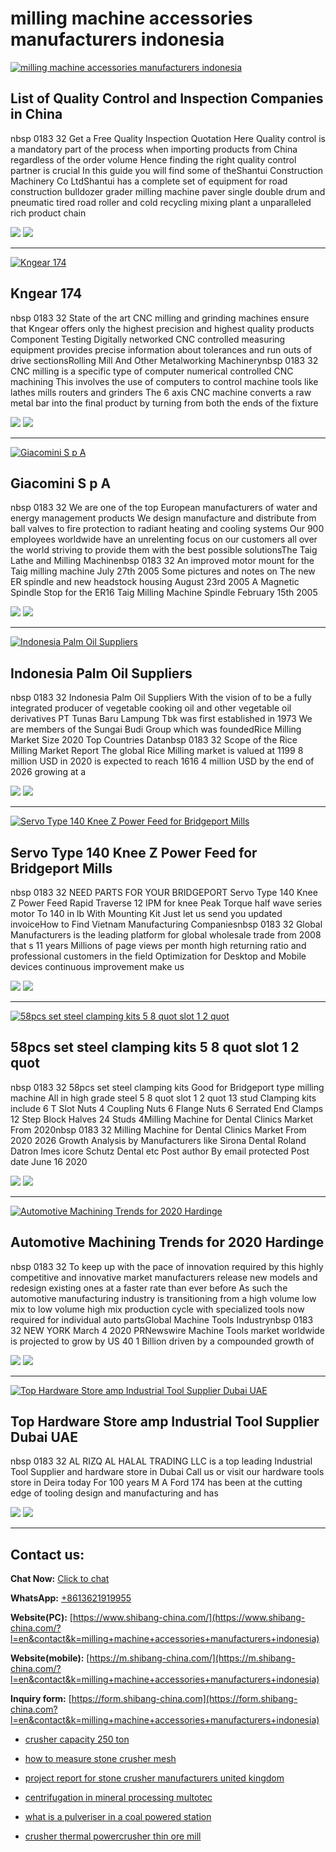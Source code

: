 # milling machine accessories manufacturers indonesia

<a href="https://swt.shibang-china.com/?l=en&img&k=milling+machine+accessories+manufacturers+indonesia" target="_blank">![milling machine accessories manufacturers indonesia](http://static.shibang-china.com/all-800x300/417.jpg)</a>

## List of Quality Control and Inspection Companies in China
nbsp 0183 32 Get a Free Quality Inspection Quotation Here Quality control is a mandatory part of the process when importing products from China regardless of the order volume Hence finding the right quality control partner is crucial In this guide you will find some of theShantui Construction Machinery Co LtdShantui has a complete set of equipment for road construction bulldozer grader milling machine paver single double drum and pneumatic tired road roller and cold recycling mixing plant a unparalleled rich product chain


<a href="https://whatsapp.shibangsoft.com/WhatsApp.php" target="_blank" title="WhatsApp">![](http://static.shibang-china.com/icon/whatsapp.png)</a> <a href="https://swt.shibang-china.com/?l=en&icon&k=milling+machine+accessories+manufacturers+indonesia" target="_blank">![](http://static.shibang-china.com/icon/chat-en.png)</a>

---

<a href="https://swt.shibang-china.com/?l=en&img&k=milling+machine+accessories+manufacturers+indonesia" target="_blank">![Kngear 174](http://static.shibang-china.com/all-800x300/183.jpg)</a>

## Kngear 174
nbsp 0183 32 State of the art CNC milling and grinding machines ensure that Kngear offers only the highest precision and highest quality products Component Testing Digitally networked CNC controlled measuring equipment provides precise information about tolerances and run outs of drive sectionsRolling Mill And Other Metalworking Machinerynbsp 0183 32 CNC milling is a specific type of computer numerical controlled CNC machining This involves the use of computers to control machine tools like lathes mills routers and grinders The 6 axis CNC machine converts a raw metal bar into the final product by turning from both the ends of the fixture


<a href="https://whatsapp.shibangsoft.com/WhatsApp.php" target="_blank" title="WhatsApp">![](http://static.shibang-china.com/icon/whatsapp.png)</a> <a href="https://swt.shibang-china.com/?l=en&icon&k=milling+machine+accessories+manufacturers+indonesia" target="_blank">![](http://static.shibang-china.com/icon/chat-en.png)</a>

---

<a href="https://swt.shibang-china.com/?l=en&img&k=milling+machine+accessories+manufacturers+indonesia" target="_blank">![Giacomini S p A](http://static.shibang-china.com/all-800x300/703.jpg)</a>

## Giacomini S p A
nbsp 0183 32 We are one of the top European manufacturers of water and energy management products We design manufacture and distribute from ball valves to fire protection to radiant heating and cooling systems Our 900 employees worldwide have an unrelenting focus on our customers all over the world striving to provide them with the best possible solutionsThe Taig Lathe and Milling Machinenbsp 0183 32 An improved motor mount for the Taig milling machine July 27th 2005 Some pictures and notes on The new ER spindle and new headstock housing August 23rd 2005 A Magnetic Spindle Stop for the ER16 Taig Milling Machine Spindle February 15th 2005


<a href="https://whatsapp.shibangsoft.com/WhatsApp.php" target="_blank" title="WhatsApp">![](http://static.shibang-china.com/icon/whatsapp.png)</a> <a href="https://swt.shibang-china.com/?l=en&icon&k=milling+machine+accessories+manufacturers+indonesia" target="_blank">![](http://static.shibang-china.com/icon/chat-en.png)</a>

---

<a href="https://swt.shibang-china.com/?l=en&img&k=milling+machine+accessories+manufacturers+indonesia" target="_blank">![Indonesia Palm Oil Suppliers](http://static.shibang-china.com/all-800x300/1523.jpg)</a>

## Indonesia Palm Oil Suppliers
nbsp 0183 32 Indonesia Palm Oil Suppliers With the vision of to be a fully integrated producer of vegetable cooking oil and other vegetable oil derivatives PT Tunas Baru Lampung Tbk was first established in 1973 We are members of the Sungai Budi Group which was foundedRice Milling Market Size 2020 Top Countries Datanbsp 0183 32 Scope of the Rice Milling Market Report The global Rice Milling market is valued at 1199 8 million USD in 2020 is expected to reach 1616 4 million USD by the end of 2026 growing at a


<a href="https://whatsapp.shibangsoft.com/WhatsApp.php" target="_blank" title="WhatsApp">![](http://static.shibang-china.com/icon/whatsapp.png)</a> <a href="https://swt.shibang-china.com/?l=en&icon&k=milling+machine+accessories+manufacturers+indonesia" target="_blank">![](http://static.shibang-china.com/icon/chat-en.png)</a>

---

<a href="https://swt.shibang-china.com/?l=en&img&k=milling+machine+accessories+manufacturers+indonesia" target="_blank">![Servo Type 140 Knee Z Power Feed for Bridgeport Mills](http://static.shibang-china.com/all-800x300/1029.jpg)</a>

## Servo Type 140 Knee Z Power Feed for Bridgeport Mills
nbsp 0183 32 NEED PARTS FOR YOUR BRIDGEPORT Servo Type 140 Knee Z Power Feed Rapid Traverse 12 IPM for knee Peak Torque half wave series motor To 140 in lb With Mounting Kit Just let us send you updated invoiceHow to Find Vietnam Manufacturing Companiesnbsp 0183 32 Global Manufacturers is the leading platform for global wholesale trade from 2008 that s 11 years Millions of page views per month high returning ratio and professional customers in the field Optimization for Desktop and Mobile devices continuous improvement make us


<a href="https://whatsapp.shibangsoft.com/WhatsApp.php" target="_blank" title="WhatsApp">![](http://static.shibang-china.com/icon/whatsapp.png)</a> <a href="https://swt.shibang-china.com/?l=en&icon&k=milling+machine+accessories+manufacturers+indonesia" target="_blank">![](http://static.shibang-china.com/icon/chat-en.png)</a>

---

<a href="https://swt.shibang-china.com/?l=en&img&k=milling+machine+accessories+manufacturers+indonesia" target="_blank">![58pcs set steel clamping kits 5 8 quot slot 1 2 quot](http://static.shibang-china.com/all-800x300/1291.jpg)</a>

## 58pcs set steel clamping kits 5 8 quot slot 1 2 quot
nbsp 0183 32 58pcs set steel clamping kits Good for Bridgeport type milling machine All in high grade steel 5 8 quot slot 1 2 quot 13 stud Clamping kits include 6 T Slot Nuts 4 Coupling Nuts 6 Flange Nuts 6 Serrated End Clamps 12 Step Block Halves 24 Studs 4Milling Machine for Dental Clinics Market From 2020nbsp 0183 32 Milling Machine for Dental Clinics Market From 2020 2026 Growth Analysis by Manufacturers like Sirona Dental Roland Datron Imes icore Schutz Dental etc Post author By email protected Post date June 16 2020


<a href="https://whatsapp.shibangsoft.com/WhatsApp.php" target="_blank" title="WhatsApp">![](http://static.shibang-china.com/icon/whatsapp.png)</a> <a href="https://swt.shibang-china.com/?l=en&icon&k=milling+machine+accessories+manufacturers+indonesia" target="_blank">![](http://static.shibang-china.com/icon/chat-en.png)</a>

---

<a href="https://swt.shibang-china.com/?l=en&img&k=milling+machine+accessories+manufacturers+indonesia" target="_blank">![Automotive Machining Trends for 2020 Hardinge](http://static.shibang-china.com/all-800x300/1360.jpg)</a>

## Automotive Machining Trends for 2020 Hardinge
nbsp 0183 32 To keep up with the pace of innovation required by this highly competitive and innovative market manufacturers release new models and redesign existing ones at a faster rate than ever before As such the automotive manufacturing industry is transitioning from a high volume low mix to low volume high mix production cycle with specialized tools now required for individual auto partsGlobal Machine Tools Industrynbsp 0183 32 NEW YORK March 4 2020 PRNewswire  Machine Tools market worldwide is projected to grow by US 40 1 Billion driven by a compounded growth of


<a href="https://whatsapp.shibangsoft.com/WhatsApp.php" target="_blank" title="WhatsApp">![](http://static.shibang-china.com/icon/whatsapp.png)</a> <a href="https://swt.shibang-china.com/?l=en&icon&k=milling+machine+accessories+manufacturers+indonesia" target="_blank">![](http://static.shibang-china.com/icon/chat-en.png)</a>

---

<a href="https://swt.shibang-china.com/?l=en&img&k=milling+machine+accessories+manufacturers+indonesia" target="_blank">![Top Hardware Store amp Industrial Tool Supplier Dubai UAE](http://static.shibang-china.com/all-800x300/564.jpg)</a>

## Top Hardware Store amp Industrial Tool Supplier Dubai UAE
nbsp 0183 32 AL RIZQ AL HALAL TRADING LLC is a top leading Industrial Tool Supplier and hardware store in Dubai Call us or visit our hardware tools store in Deira today For 100 years M A Ford 174 has been at the cutting edge of tooling design and manufacturing and has

<a href="https://whatsapp.shibangsoft.com/WhatsApp.php" target="_blank" title="WhatsApp">![](http://static.shibang-china.com/icon/whatsapp.png)</a> <a href="https://swt.shibang-china.com/?l=en&icon&k=milling+machine+accessories+manufacturers+indonesia" target="_blank">![](http://static.shibang-china.com/icon/chat-en.png)</a>

---
## Contact us:

**Chat Now:** [Click to chat](https://swt.shibang-china.com?l=en&contact&k=milling+machine+accessories+manufacturers+indonesia)

**WhatsApp:**  [+8613621919955](https://whatsapp.shibangsoft.com/WhatsApp.php)

**Website(PC):** [https://www.shibang-china.com/](https://www.shibang-china.com/?l=en&contact&k=milling+machine+accessories+manufacturers+indonesia)

**Website(mobile):** [https://m.shibang-china.com/](https://m.shibang-china.com/?l=en&contact&k=milling+machine+accessories+manufacturers+indonesia)

**Inquiry form:** [https://form.shibang-china.com](https://form.shibang-china.com?l=en&contact&k=milling+machine+accessories+manufacturers+indonesia)

* [crusher capacity 250 ton](../167/crusher%20capacity%20250%20ton.md)

* [how to measure stone crusher mesh](../167/how%20to%20measure%20stone%20crusher%20mesh.md)

* [project report for stone crusher manufacturers united kingdom](../165/project%20report%20for%20stone%20crusher%20manufacturers%20united%20kingdom.md)

* [centrifugation in mineral processing multotec](../164/centrifugation%20in%20mineral%20processing%20multotec.md)

* [what is a pulveriser in a coal powered station](../165/what%20is%20a%20pulveriser%20in%20a%20coal%20powered%20station.md)

* [crusher thermal powercrusher thin ore mill](../168/crusher%20thermal%20powercrusher%20thin%20ore%20mill.md)